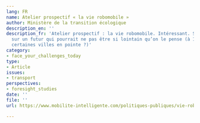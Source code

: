 ```yaml
---
lang: FR
name: Atelier prospectif « la vie robomobile »
author: Ministère de la transition écologique
description_en: ''
description_fr: 'Atelier prospectif : la vie robomobile. Intéressant. Stimule l’imagination
  sur un futur qui pourrait ne pas être si lointain qu’on le pense (à 10 ans, dans
  certaines villes en pointe ?)'
category:
- face_your_challenges_today
type:
- Article
issues:
- transport
perspectives:
- foresight_studies
date: ''
file: ''
url: https://www.mobilite-intelligente.com/politiques-publiques/vie-robomobile

---
```

